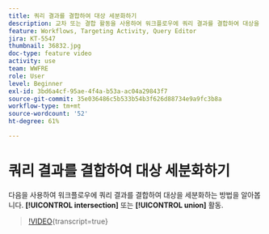 ```yaml
---
title: 쿼리 결과를 결합하여 대상 세분화하기
description: 교차 또는 결합 활동을 사용하여 워크플로우에 쿼리 결과를 결합하여 대상을 세분화하는 방법을 알아봅니다.
feature: Workflows, Targeting Activity, Query Editor
jira: KT-5547
thumbnail: 36832.jpg
doc-type: feature video
activity: use
team: WWFRE
role: User
level: Beginner
exl-id: 3bd6a4cf-95ae-4f4a-b53a-ac04a29843f7
source-git-commit: 35e036486c5b533b54b3f626d88734e9a9fc3b8a
workflow-type: tm+mt
source-wordcount: '52'
ht-degree: 61%

---
```


# 쿼리 결과를 결합하여 대상 세분화하기

다음을 사용하여 워크플로우에 쿼리 결과를 결합하여 대상을 세분화하는 방법을 알아봅니다. **[!UICONTROL intersection]** 또는 **[!UICONTROL union]** 활동.

>[!VIDEO](https://video.tv.adobe.com/v/36832?quality=12&learn=on){transcript=true}
